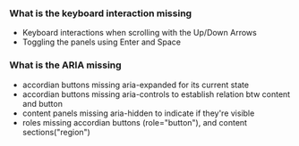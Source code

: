 ### What is the keyboard interaction missing
   * Keyboard interactions when scrolling with the Up/Down Arrows
   * Toggling the panels using Enter and Space
### What is the ARIA missing
   * accordian buttons missing aria-expanded for its current state
   * accordian buttons missing aria-controls to establish relation btw content and button
   * content panels missing aria-hidden to indicate if they're visible
   * roles missing accordian buttons (role="button"), and content sections("region")

